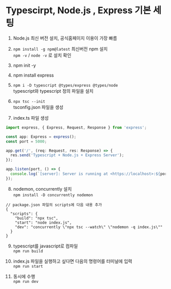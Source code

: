 # Typescirpt, Node.js , Express 기본 세팅

1. Node.js 최신 버전 설치, 공식홈페이지 이용이 가장 빠름
2. `npm install -g npm@latest` 최신버전 npm 설치
  <br> `npm -v` / `node -v` 로 설치 확인
3. npm init -y
4. npm install express
5. `npm i -D typescript @types/express @types/node`
  <br>   typescript와 typescript 정의 파일을 설치

6. `npx tsc --init`
  <br> tsconfig.json 파일을 생성

7. index.ts 파일 생성

```javascript
import express, { Express, Request, Response } from 'express';

const app: Express = express();
const port = 5000;

app.get('/', (req: Request, res: Response) => {
  res.send('Typescript + Node.js + Express Server');
});

app.listen(port, () => {
  console.log(`[server]: Server is running at <https://localhost>:${port}`);
});
```

8. nodemon, concurrently 설치
  <br>`npm install -D concurrently nodemon`

```shell
// package.json 파일의 scripts에 다음 내용 추가
{
  "scripts": {
    "build": "npx tsc",
    "start": "node index.js",
    "dev": "concurrently \"npx tsc --watch\" \"nodemon -q index.js\""
  }
}
```

9. typescript를 javascript로 컴파일
  <br>`npm run build`

10. index.js 파일을 실행하고 싶다면 다음의 명령어를 터미널에 입력
  <br>`npm run start`

11. 동시에 수행
  <br>`npm run dev`